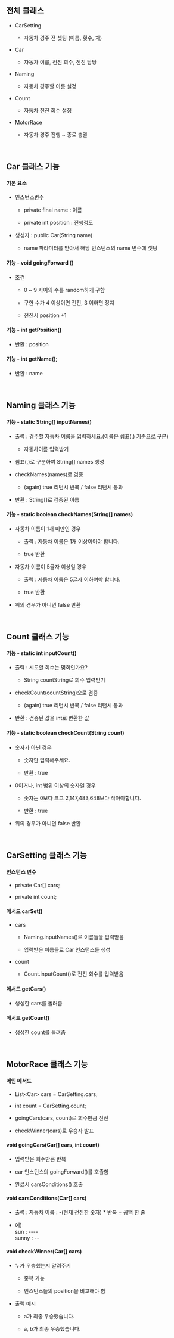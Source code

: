 ## 전체 클래스

- CarSetting

  - 자동차 경주 전 셋팅 (이름, 횟수, 차)

- Car

  - 자동차 이름, 전진 회수, 전진 담당

- Naming

  - 자동차 경주할 이름 설정

- Count

  - 자동차 전진 회수 설정

- MotorRace

  - 자동차 경주 진행 ~ 종료 총괄

<br>

## Car 클래스 기능

#### 기본 요소

- 인스턴스변수 

  - private final name : 이름
    
  - private int position : 진행정도

- 생성자 : public Car(String name)

  - name 파라미터를 받아서 해당 인스턴스의 name 변수에 셋팅
  
#### 기능 - void goingForward ()

- 조건

  - 0 ~ 9 사이의 수를 random하게 구함
  
  - 구한 수가 4 이상이면 전진, 3 이하면 정지

  - 전진시 position +1

#### 기능 - int getPosition()

- 반환 : position

#### 기능 - int getName();

- 반환 : name

<br>

## Naming 클래스 기능

#### 기능 - static String[] inputNames()

- 출력 : 경주할 자동차 이름을 입력하세요.(이름은 쉼표(,) 기준으로 구분)

  - 자동차이름 입력받기
  
- 쉼표(,)로 구분하여 String[] names 생성

- checkNames(names)로 검증

  - (again) true 리턴시 반복 / false 리턴시 통과

- 반환 : String[]로 검증된 이름

#### 기능 - static boolean checkNames(String[] names)

- 자동차 이름이 1개 미만인 경우

  - 출력 : 자동차 이름은 1개 이상이어야 합니다.
  
  - true 반환

- 자동차 이름이 5글자 이상일 경우 

  - 출력 : 자동차 이름은 5글자 이하여야 합니다.

  - true 반환
  
- 위의 경우가 아니면 false 반환

<br>

## Count 클래스 기능

#### 기능 - static int inputCount()

- 출력 : 시도할 회수는 몇회인가요?

  -  String countString로 회수 입력받기

- checkCount(countString)으로 검증

  - (again) true 리턴시 반복 / false 리턴시 통과

- 반환 : 검증된 값을 int로 변환한 값

#### 기능 - static boolean checkCount(String count)

- 숫자가 아닌 경우

  - 숫자만 입력해주세요.
  
  - 반환 : true
  
- 0이거나, int 범위 이상의 숫자일 경우

  - 숫자는 0보다 크고 2,147,483,648보다 작아야합니다.
  
  - 반환 : true
  
- 위의 경우가 아니면 false 반환
  
<br>

## CarSetting 클래스 기능

#### 인스턴스 변수

- private Car[] cars;

- private int count;

#### 메서드 carSet()

- cars

  - Naming.inputNames()로 이름들을 입력받음

  - 입력받은 이름들로 Car 인스턴스들 생성

- count

  - Count.inputCount()로 전진 회수를 입력받음

#### 메서드 getCars()

- 생성한 cars를 돌려줌

#### 메서드 getCount()

- 생성한 count를 돌려줌

<br>

## MotorRace 클래스 기능

#### 메인 메서드

- List\<Car> cars = CarSetting.cars;

- int count = CarSetting.count;

- goingCars(cars, count)로 회수만큼 전진

- checkWinner(cars)로 우승자 발표

#### void goingCars(Car[] cars, int count)

- 입력받은 회수만큼 반복

- car 인스턴스의 goingForward()를 호출함

- 완료시 carsConditions() 호출

#### void carsConditions(Car[] cars)

- 출력 : 자동차 이름 : -(현재 전진한 숫자) * 반복 + 공백 한 줄

- 예)
  <br>sun : ----
  <br>sunny : --

#### void checkWinner(Car[] cars)

- 누가 우승했는지 알려주기

  - 중복 가능
  
  - 인스턴스들의 position을 비교해야 함
  
- 출력 예시

  - a가 최종 우승했습니다.
  
  - a, b가 최종 우승했습니다.